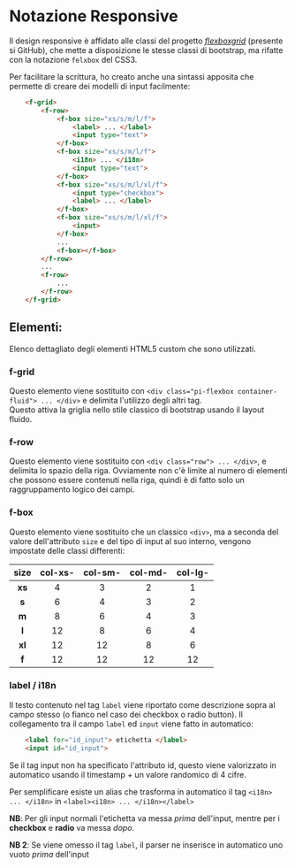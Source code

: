 # Notazione Responsive

Il design responsive è affidato alle classi del progetto [*flexboxgrid*](https://github.com/kristoferjoseph/flexboxgrid) (presente si GitHub), che mette a disposizione le stesse classi di bootstrap, ma rifatte con la notazione `felxbox` del CSS3.

Per facilitare la scrittura, ho creato anche una sintassi apposita che permette di creare dei modelli di input facilmente:

```html
	<f-grid>
		<f-row>
			<f-box size="xs/s/m/l/f">
				<label> ... </label>
				<input type="text">
			</f-box>
			<f-box size="xs/s/m/l/f">
				<i18n> ... </i18n>
				<input type="text">
			</f-box>
			<f-box size="xs/s/m/l/xl/f">
				<input type="checkbox">
				<label> ... </label>
			</f-box>
			<f-box size="xs/s/m/l/xl/f">
				<input>
			</f-box>
			...
			<f-box></f-box>
		</f-row>
		...
		<f-row>
			...
		</f-row>
	</f-grid>
```

## Elementi:
Elenco dettagliato degli elementi HTML5 custom che sono utilizzati.

### f-grid
Questo elemento viene sostituito con `<div class="pi-flexbox container-fluid"> ... </div>` e delimita l'utilizzo degli altri tag.  
Questo attiva la griglia nello stile classico di bootstrap usando il layout fluido.

### f-row
Questo elemento viene sostituito con `<div class="row"> ... </div>`, e delimita lo spazio della riga. Ovviamente non c'è limite al numero di elementi che possono essere contenuti nella riga, quindi è di fatto solo un raggruppamento logico dei campi.

### f-box
Questo elemento viene sostituito che un classico `<div>`, ma a seconda del valore dell'attributo `size` e del tipo di input al suo interno, vengono impostate delle classi differenti:

|size|col-xs-|col-sm-|col-md-|col-lg-|
|:-:|:-:|:-:|:-:|:-:|
|**xs**|4|3|2|1|
|**s**|6|4|3|2|
|**m**|8|6|4|3|
|**l**|12|8|6|4|
|**xl**|12|12|8|6|
|**f**|12|12|12|12|

### label / i18n
Il testo contenuto nel tag `label` viene riportato come descrizione sopra al campo stesso (o fianco nel caso dei checkbox o radio button). 
Il collegamento tra il campo `label` ed `input` viene fatto in automatico:

```html
	<label for="id_input"> etichetta </label>
	<input id="id_input">
```

Se il tag input non ha specificato l'attributo id, questo viene valorizzato in automatico usando il timestamp + un valore randomico di 4 cifre.

Per semplificare esiste un alias che trasforma in automatico il tag `<i18n> ... </i18n>` in `<label><i18n> ... </i18n></label>`

**NB**: Per gli input normali l'etichetta va messa *prima* dell'input, mentre per i **checkbox** e **radio** va messa *dopo*.

**NB 2**: Se viene omesso il tag `label`, il parser ne inserisce in automatico uno vuoto *prima* dell'input